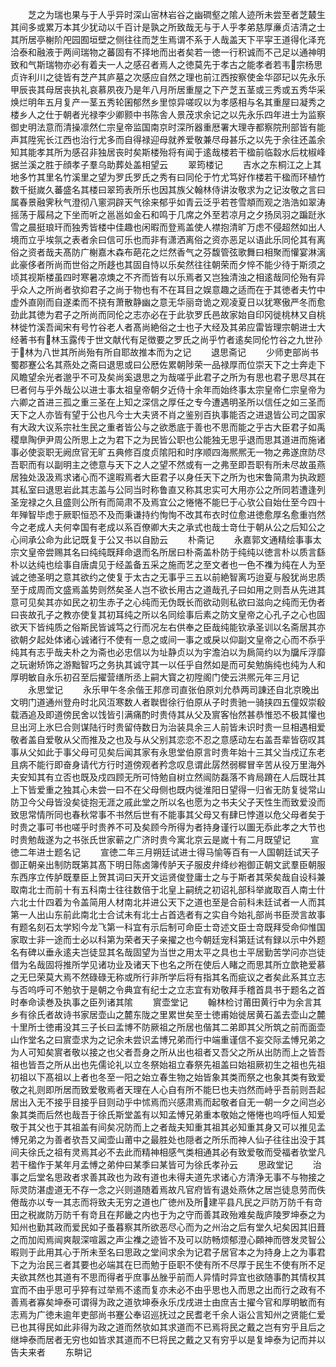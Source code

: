 <!-- { "loadSidebar": true } -->
　　芝之为瑞也果与于人乎异时深山宻林岩谷之幽磵壑之隂人迹所未尝至者芝樷生其间多或累万本其少犹动以千百计是孰之所致哉无与于人乎孝弟慈厚亷贞洁清之士其所居亭榭阶戺园囿垣壁之侧往往而芝生焉谓不系于人哉盖天下平寜王道得化泽充洽泰和融液于两间瑞物之蕃固有不择地而出者矣若一徳一行积诚而不己足以通神明致和气斯瑞物亦必有着夫一人之感召者焉人之徳莫先于孝古之能孝者若韦宗杨思贞许利川之徒皆有芝产其庐墓之次感应自然之理也前江西按察使金华邵玘以先永乐甲辰丧其母居丧执礼哀慕夙夜乃是年八月所居重屋之下产芝五茎或三秀或五秀华采焕烂明年五月复产一茎五秀轮囷郁然乡里惊异嗟叹以为孝感相与名其重屋曰凝秀之楼乡人之仕于朝者光禄李少卿颢中书陈舎人景茂求余记之以先永乐四年进士为监察御史明法意而清操凛然仁宗皇帝监国南京时深所器重厯署大理寺都察院刑部皆有能声其陞宪长江西也治行尤多而自得禄迎母就养爱敬兼尽母甚乐之以先于余往还盖余知其能孝其所为感召非独居丧时矣斯楼殆将有闻于逺哉楼若干楹前临縠水后枕椒峰据兰溪之胜于顔孝子羣乌助葬处盖相望云
　　翠筠楼记
　　吉水之东桐江之上其地多竹其里名竹溪里之望为罗氏罗氏之秀有曰同伦于竹尤笃好作楼若干楹而环植竹数千挺嵗久蕃盛名其楼曰翠筠表所乐也因其族父翰林侍讲汝敬求为之记汝敬之言曰属春景融霁秋气澄彻八窻洞辟天气徐来郁乎如青云泛乎若苍雪頫而观之浩浩如翠涛摇荡于履舄之下坐而听之邕邕如金石和鸣于几席之外至若凉月之夕扬凤羽之蹁跹氷雪之晨挺琅玕而独秀皆楼中佳趣也闲暇而登焉盖使人襟抱清旷万虑不侵超然如出人境而立乎埃氛之表者余曰信可乐也而非有潇洒离俗之资亦恶足以语此乐同伦其有离俗之资者哉夫髙防广榭嘉木森布葩花之烂然香气之芬馥管弦歌舞曰相聚而懽宴淋漓此豪侈者所尚而世俗之所趍也其固自恃以乐矣然往往朝荣而夕悴不能少待于斯须之顷其视斯楼虽四时寒暑凉燠之不齐而皆有以乐焉者又岂独清浊之相逺哉同伦殆有异乎众人之所尚者欤抑君子之尚于物也有不在耳目之娱意趣之适而在于其徳者夫竹中虚外直刚而自遂柔而不挠有萧散静幽之意无华丽竒诡之观凌夏日以犹寒傲严冬而愈劲此其徳为君子之所尚而同伦之志亦必在于此欤罗氏邑故家始自印冈徙桃林又自桃林徙竹溪吾闻宋有号竹谷老人者髙尚絶俗之士也子大经及其弟应雷皆理宗朝进士大经著书有林玉露传于世文献代有足徴要之罗氏之尚乎竹者逺矣同伦竹谷之九世孙于林为八世其所尚殆有所自耶故推本而为之记
　　退思斋记
　　少师吏部尚书蜀郡蹇公名其燕处之斋曰退思或曰公厯佐累朝陟荣一品禄厚而位崇天下之士奔走下风瞻望余光者邈乎不可及矣尚奚退思之为哉嗟乎此君子之所为有思也君子思尽其在巳者何与乎外哉公以进士事太祖皇帝朝夕近侍十余年而始终事太宗皇帝仁宗皇帝为六卿之首进三孤之重三圣在上知之深信之厚任之专今遭遇明圣所以信任之如三圣而天下之人亦皆有望于公也凡今士大夫贤不肖之鉴别百执事能否之进退皆公司之国家有大政大议系宗社生民之重者皆公与之欲悉底于善也不思而能之乎古大臣君子如禹稷臯陶伊尹周公所思上之为君下之为民皆公职也公能独无思乎退而思其道进而施诸事必使衮职无阙庶官无旷五典修百度贞隂阳和时序顺四海熈熈无一物之弗遂庶防尽吾职而有以副明主之徳意与天下之人之望不然或有一之弗至即吾职有所未尽故虽燕居独处汲汲焉求诸心而不遑暇焉者大臣君子以身任天下之所为也宋鲁简肃为执政题其私室曰退思岩此其志盖与公同当时称鲁直又称其忠实可大用亦公之所同若遭逢列圣宠禄之久且盛则公所有而简肃不及焉宜公之惓惓不能巳于心欤公自始仕至今四十年殚智毕虑于厥职恒恐不及而秉谦持约恂恂不改其布衣时位愈进徳愈厚名愈重岿然今之老成人夫何幸国有老成以系百僚卿大夫之承式也哉士竒仕于朝从公之后知公之心间承公命为此记既复于公又书以自励云
　　朴斋记
　　永嘉郭文通精绘事事太宗文皇帝尝赐其名曰纯纯既拜命退而名所居曰朴斋盖朴防于纯纯以徳言朴以质言繇朴以达纯也绘事自唐虞见于经盖备五采之施而艺之至文者也一色不襍为纯在人为至诚之徳圣明之意其欲约之使复于太古之无事乎三五以前絶智离巧迨夏与殷犹尚忠质至于成周而文盛焉盖势则然矣圣人岂不欲长用古之道哉孔子曰如用之则吾从先进其意可见矣其亦如民之初生赤子之心纯而无伪既长而欲动则私欲曰滋向之纯而无伪者曰丧故孔子之教亦使复其初耳纯之所以名同绘事后素之防文皇帝之心孔子之心也固欲天下皆纯质之俗斯民皆诚笃之行而况左右供奉之臣哉纯能钦承圣训以名斋居其亦欲朝夕起处体诸心诚诸行不使有一息之或间一事之或戾以仰副文皇帝之心而不忝乎纯其有志乎哉夫朴之为斋也必忠信以为址静贞以为宇澹泊以为扄简约以为牖斥浮靡之玩谢矫饰之游黜智巧之务执其诚守其一以任乎自然如是而可矣勉旃纯也纯为人和厚明敏自永乐初召至后擢营缮所丞上嗣大寳之初陞阁门使云洪熈元年三月记
　　永思堂记
　　永乐甲午冬余偕王邦彦司直张伯原刘允恭两司諌还自北京晚出文明门道通州登舟时北风沍寒数人者聫辔徐行伯原从子时贵驰一骑挟四五僮奴崇殽载酒追及即道傍民舍以饯皆引满痛酌时贵侍其从父及賔客怡然甚恭惟恐不极其懽也旦出河上氷巳合则谋陆行时贵留侍数日为治装具余三人前皆未识时贵一旦相遇相爱敬者盖自爱敬从父而推及之也及与从父别其恋恋不忍之意感动左右盖吾辈皆窃叹其事从父如此于事父母可见矣后闻其家有永思堂伯原言时贵年始十三其父当戍辽东老且病不能行即奋身请代方行时道傍观者矜念叹息谓此孱然弱穉冒辛苦从役万里海外夫安知其有立否也既及戍四顾无所可恃勉自树立然闿防磊落不肯局蹐在人后既壮其上下皆爱重之独其心未尝一曰不在父母侧也既内徙淮阳日望得一归省无防复徙常山防卫今父母皆没矣徒抱无涯之戚此堂之所以名也愿为之书夫父子天性生而致爱没而致思常情所同也春秋常事不书然后世有不能事其父母又有肆巳悖道以危父母者矣于时贵之事可书也嗟乎时贵养不可及矣顾今所得为者持身谨行以圗无忝此孝之大节也时贵勉哉遂为之书张氏世家蕲之广济时贵今寓北京云是嵗十有二月既望记
　　宣徳二年进士题名记
　　宣徳二年三月朔廷试进士得马愉等百有一人国朝廷试天子御正朝亲出制防既第其髙下明日陈卤簿传胪天子服皮弁绛纱袍御正朝文武羣臣朝服东西序立传胪既羣臣上贺其词曰天开文运贤俊登庸士之与于斯者其荣矣哉自设科兼取南北士而前十有五科南士往往数倍于北皇上嗣统之初诏礼部科举嵗取百人南士什六北士什四着为令盖简用人材南北并进公天下之道也至是合前科未廷试者一人而其第一人出山东前此南北士合试未有北士占首选者有之实自今始礼部尚书臣濙言故事有题名刻石太学矧今龙飞第一科宜有示后制可命臣士竒述文臣士竒既拜受命仰惟国家取士非一途而士必以科第为荣者天子亲擢之也今朝廷宠科第廷试有録以示中外题名有碑以垂永逺夫岂徒显其名哉固望为当世之用太平之具也士平居勤苦学问亦岂徒借为名哉固将推所学见诸功业及诸天下也名之所在使后人睹之而思其所立歆艳爱慕之无巳荣莫大焉不然碌碌无称或所行非所学后将有指其名而疵议之者矣此系其立志与否呜呼可不勉欤于是朝之令典宜有纪士之立志宜有劝敬拜手稽首具书于题名之首时奉命读巻及执事之臣列诸其隂
　　賔壶堂记
　　翰林检讨莆田黄行中为余言其乡有徐氏者故诗书家居壶山之麓东陇之里累世矣至士徳甫始徙居黄石盖去壶山之麓十里所士徳甫没其三子长曰孟博不防厥祖之所居也偕其二弟即其父所筑之前而面壶山作堂名之曰賔壶求为之记余未尝识孟博兄弟而行中端重谨信不妄交际孟愽兄弟之为人可知矣賔者敬以接之也父者吾身之所从出也祖者又吾父之所从出防而上之皆吾祖也皆吾之所从出也先儒论礼以立冬祭始祖立春祭先祖盖曰始祖厥初生之祖也先祖初祖以下髙祖以上者也冬至一阳之始立春生物之始皆象其类而祭之也象其类有致爱敬之礼则即所居而致爱敬焉者天理在人心自有所不能巳也夫岿然而峙乎吾前则吾起居出入无不接乎目接乎目则动乎中怵焉而兴感肃焉而起敬者自无一朝一夕之间岂必象其类而后然也哉吾于徐氏斯堂盖有以知孟愽兄弟重本敬始之惓惓也呜呼恒人知爱敬于其父也于其祖盖有间矣况防而上之者哉夫知重其祖其必知重其身又可以推见孟愽兄弟之为善者欤吾又闻壶山莆中之最胜处也隠者之所乐而神人仙子往往出没于其间夫徐氏之祖有灵焉其必不去此而精神相感气类相通其必有致爱敬而受福者欤堂凡若干楹作于某年月孟愽之弟仲曰某季曰某皆可为徐氏孝孙云
　　思政堂记
　　治事之后堂名思政者求善其政也为政有道也未得夫道先求诸心方清浄无事不与物接之际灵防湛虚道无不存一念之兴则道随着焉故凡官府皆有退处燕休之居岂徒息劳而佚倦哉亦以专一其志而将致夫无穷之道也广徳州及所建平县凡民之戸防万防千有竒田之税嵗防万防千有竒且在邦畿之内也于为之守而善其政殆难矣哉庐陵罗坤泰之为知州也勤其政而爱民如子蚤暮察其所欲恶尽心而为之州治之后有堂久圮矣因其旧葺之而加闳焉闿爽靓深喧嚣之声尘襍之迹皆不及可以防畅烦郁澄心頥神而啓发灵智公暇则于此用其心于所未至名曰思政之堂间求余为记君子居官本之为持身上之为事君下之为治民三者其要也必端其在巳而勉于臣职不使有所不尽厚于民生不使有所不足夫欲其然也其道有不思而得者乎庶事丛脞乎前而人异情时异宜也欲随事酌其情权其宜而不由乎思可乎猝有过举焉不逺而复亦未必不由乎思也入而思之出而行之政有不善焉者寡矣坤泰可谓得为政之道欤坤泰永乐戊戌进士由庶吉士擢今官和厚明敏而有志焉为广徳未逾年吏部尚书蹇公奉诏巡抚过之民耆老千余人诣公言知州之贤能仁爱已也其得民如此非得为政之道而然欤如其求道而不已焉将民之戴之岂有穷乎且后之继坤泰而居者无穷也如皆求其道而不巳将民之戴之又有穷乎以是复坤泰为记而并以告夫来者
　　东畊记
